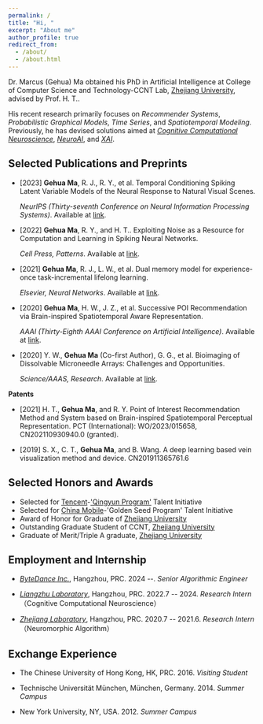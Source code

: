 ```yaml
---
permalink: /
title: "Hi, "
excerpt: "About me"
author_profile: true
redirect_from: 
  - /about/
  - /about.html
---
```


Dr. Marcus (Gehua) Ma obtained his PhD in Artificial Intelligence at College of Computer Science and Technology-CCNT Lab, [Zhejiang University](https://www.zju.edu.cn/english/), advised by Prof. H. T..

His recent research primarily focuses on *Recommender Systems*, *Probabilistic Graphical Models*, *Time Series*, and *Spatiotemporal Modeling*. Previously, he has devised solutions aimed at [*Cognitive Computational Neuroscience*](https://doi.org/10.1038/s41593-018-0210-5), [*NeuroAI*](https://doi.org/10.1038/s41467-023-37180-x), and [*XAI*](https://doi.org/10.1073/pnas.1900654116).


Selected Publications and Preprints 
-----

+ [2023] **Gehua Ma**, R. J., R. Y., et al. Temporal Conditioning Spiking Latent Variable Models of the Neural Response to Natural Visual Scenes.

   *NeurIPS (Thirty-seventh Conference on Neural Information Processing Systems)*. Available at [link](https://neurips.cc/virtual/2023/poster/71480).
  

+ [2022] **Gehua Ma**, R. Y., and H. T.. Exploiting Noise as a Resource for Computation and Learning in Spiking Neural Networks.

   *Cell Press, Patterns*. Available at [link](https://www.cell.com/patterns/fulltext/S2666-3899(23)00200-3#%20).


+ [2021] **Gehua Ma**, R. J., L. W., et al. Dual memory model for experience-once task-incremental lifelong learning.

   *Elsevier, Neural Networks*. Available at [link](https://www.researchgate.net/publication/372391901_Dual_memory_model_for_experience-once_task-incremental_lifelong_learning).

+ [2020] **Gehua Ma**, H. W., J. Z., et al. Successive POI Recommendation via Brain-inspired Spatiotemporal Aware Representation.

  *AAAI (Thirty-Eighth AAAI Conference on Artificial Intelligence)*. Available at [link](https://ojs.aaai.org/index.php/AAAI/article/view/27813).


+ [2020] Y. W., **Gehua Ma** (Co-first Author), G. G., et al. Bioimaging of Dissolvable Microneedle Arrays: Challenges and Opportunities.

   *Science/AAAS, Research*. Available at [link](http://dx.doi.org/10.34133/2022/9758491). 

**Patents**

+ [2021] H. T., **Gehua Ma**, and R. Y. Point of Interest Recommendation Method and System based on Brain-inspired Spatiotemporal Perceptual Representation. PCT (International): WO/2023/015658, CN202110930940.0 (granted).

+ [2019] S. X., C. T., **Gehua Ma**, and B. Wang. A deep learning based vein visualization method and device. CN201911365761.6

Selected Honors and Awards
-----
+ Selected for [Tencent](https://www.tencent.com/en-us)-['Qingyun Program'](https://join.qq.com/qingyun.html) Talent Initiative
+ Selected for [China Mobile](https://www.chinamobileltd.com/en/global/home.php)-'Golden Seed Program' Talent Initiative
+ Award of Honor for Graduate of [Zhejiang University](https://www.zju.edu.cn/english/) 
+ Outstanding Graduate Student of CCNT, [Zhejiang University](https://www.zju.edu.cn/english/) 
+ Graduate of Merit/Triple A graduate, [Zhejiang University](https://www.zju.edu.cn/english/)

Employment and Internship
-----

+ [*ByteDance Inc.*](https://www.bytedance.com/en/), Hangzhou, PRC. 2024 --. *Senior Algorithmic Engineer*

+ [*Liangzhu Laboratory*](http://liangzhulab.zju.edu.cn), Hangzhou, PRC. 2022.7 -- 2024. *Research Intern*（Cognitive Computational Neuroscience）

+ [*Zhejiang Laboratory*](https://www.zhejianglab.com/home), Hangzhou, PRC. 2020.7 -- 2021.6. *Research Intern*（Neuromorphic Algorithm）

Exchange Experience
-----
+ The Chinese University of Hong Kong, HK, PRC. 2016. *Visiting Student*
  
+ Technische Universität München, München, Germany. 2014. *Summer Campus*

+ New York University, NY, USA. 2012. *Summer Campus*
